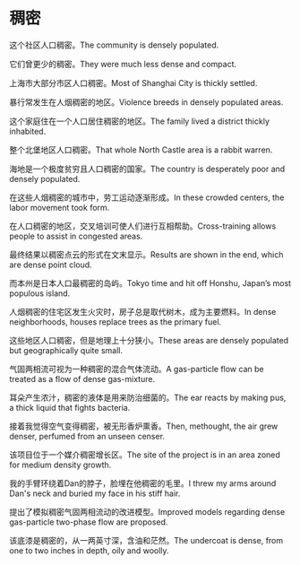 # 稠密

<p><span class="chinese">这个社区人口稠密。</span><span class="english">The community is densely populated.</span></p>

<p><span class="chinese">它们曾更少的稠密。</span><span class="english">They were much less dense and compact.</span></p>

<p><span class="chinese">上海市大部分市区人口稠密。</span><span class="english">Most of Shanghai City is thickly settled.</span></p>

<p><span class="chinese">暴行常发生在人烟稠密的地区。</span><span class="english">Violence breeds in densely populated areas.</span></p>

<p><span class="chinese">这个家庭住在一个人口居住稠密的地区。</span><span class="english">The family lived a district thickly inhabited.</span></p>

<p><span class="chinese">整个北堡地区人口稠密。</span><span class="english">That whole North Castle area is a rabbit warren.</span></p>

<p><span class="chinese">海地是一个极度贫穷且人口稠密的国家。</span><span class="english">The country is desperately poor and densely populated.</span></p>

<p><span class="chinese">在这些人烟稠密的城市中，劳工运动逐渐形成。</span><span class="english">In these crowded centers, the labor movement took form.</span></p>

<p><span class="chinese">在人口稠密的地区，交叉培训可使人们进行互相帮助。</span><span class="english">Cross-training allows people to assist in congested areas.</span></p>

<p><span class="chinese">最终结果以稠密点云的形式在文末显示。</span><span class="english">Results are shown in the end, which are dense point cloud.</span></p>

<p><span class="chinese">而本州是日本人口最稠密的岛屿。</span><span class="english">Tokyo time and hit off Honshu, Japan’s most populous island.</span></p>

<p><span class="chinese">人烟稠密的住宅区发生火灾时，房子总是取代树木，成为主要燃料。</span><span class="english">In dense neighborhoods, houses replace trees as the primary fuel.</span></p>

<p><span class="chinese">这些地区人口稠密，但是地理上十分狭小。</span><span class="english">These areas are densely populated but geographically quite small.</span></p>

<p><span class="chinese">气固两相流可视为一种稠密的混合气体流动。</span><span class="english">A gas-particle flow can be treated as a flow of dense gas-mixture.</span></p>

<p><span class="chinese">耳朵产生浓汁，稠密的液体是用来防治细菌的。</span><span class="english">The ear reacts by making pus, a thick liquid that fights bacteria.</span></p>

<p><span class="chinese">接着我觉得空气变得稠密，被无形香炉熏香。</span><span class="english">Then, methought, the air grew denser, perfumed from an unseen censer.</span></p>

<p><span class="chinese">该项目位于一个媒介稠密增长区。</span><span class="english">The site of the project is in an area zoned for medium density growth.</span></p>

<p><span class="chinese">我的手臂环绕着Dan的脖子，脸埋在他稠密的毛里。</span><span class="english">I threw my arms around Dan's neck and buried my face in his stiff hair.</span></p>

<p><span class="chinese">提出了模拟稠密气固两相流动的改进模型。</span><span class="english">Improved models regarding dense gas-particle two-phase flow are proposed.</span></p>

<p><span class="chinese">该底漆是稠密的，从一两英寸深，含油和茫然。</span><span class="english">The undercoat is dense, from one to two inches in depth, oily and woolly.</span></p>

